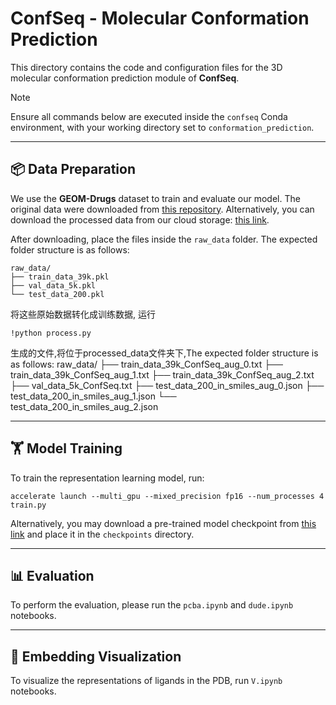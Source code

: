 # ConfSeq - Molecular Conformation Prediction 

This directory contains the code and configuration files for the 3D molecular conformation prediction module of **ConfSeq**.

> [!Note]
> Ensure all commands below are executed inside the `confseq` Conda environment, with your working directory set to `conformation_prediction`.

---
## 📦 Data Preparation

We use the **GEOM-Drugs** dataset to train and evaluate our model.  The original data were downloaded from [this repository](https://github.com/OdinZhang/SDEGen).  Alternatively, you can download the processed data from our cloud storage: [this link](mylink).

After downloading, place the files inside the `raw_data` folder. The expected folder structure is as follows:

```
raw_data/
├── train_data_39k.pkl
├── val_data_5k.pkl
└── test_data_200.pkl 
```

将这些原始数据转化成训练数据, 运行
```
!python process.py
```
生成的文件,将位于processed_data文件夹下,The expected folder structure is as follows:
raw_data/
├── train_data_39k_ConfSeq_aug_0.txt
├── train_data_39k_ConfSeq_aug_1.txt
├── train_data_39k_ConfSeq_aug_2.txt
├── val_data_5k_ConfSeq.txt
├── test_data_200_in_smiles_aug_0.json
├── test_data_200_in_smiles_aug_1.json
└── test_data_200_in_smiles_aug_2.json

---
## 🏋️ Model Training

To train the representation learning model, run:

```
accelerate launch --multi_gpu --mixed_precision fp16 --num_processes 4 train.py
```

Alternatively, you may download a pre-trained model checkpoint from [this link](mylink) and place it in the `checkpoints` directory.

---
## 📊 Evaluation

To perform the evaluation, please run the `pcba.ipynb` and `dude.ipynb` notebooks.

---
## 🎨 Embedding Visualization
To visualize the representations of ligands in the PDB, run `V.ipynb` notebooks.


